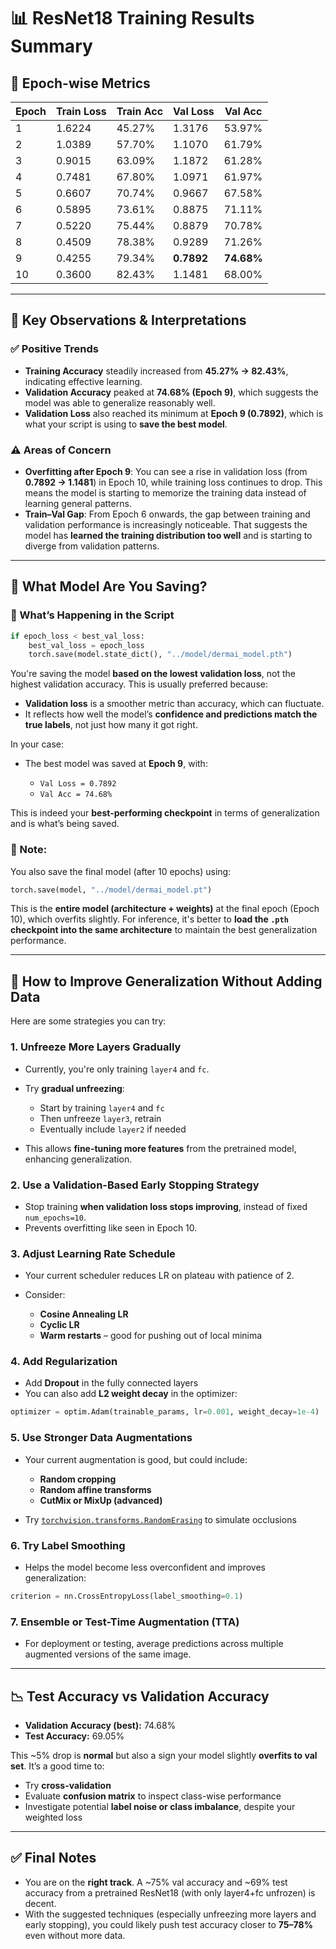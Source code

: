 
# 📊 ResNet18 Training Results Summary

## 🧾 Epoch-wise Metrics

| Epoch | Train Loss | Train Acc | Val Loss   | Val Acc    |
| ----- | ---------- | --------- | ---------- | ---------- |
| 1     | 1.6224     | 45.27%    | 1.3176     | 53.97%     |
| 2     | 1.0389     | 57.70%    | 1.1070     | 61.79%     |
| 3     | 0.9015     | 63.09%    | 1.1872     | 61.28%     |
| 4     | 0.7481     | 67.80%    | 1.0971     | 61.97%     |
| 5     | 0.6607     | 70.74%    | 0.9667     | 67.58%     |
| 6     | 0.5895     | 73.61%    | 0.8875     | 71.11%     |
| 7     | 0.5220     | 75.44%    | 0.8879     | 70.78%     |
| 8     | 0.4509     | 78.38%    | 0.9289     | 71.26%     |
| 9     | 0.4255     | 79.34%    | **0.7892** | **74.68%** |
| 10    | 0.3600     | 82.43%    | 1.1481     | 68.00%     |

---

## 📌 Key Observations & Interpretations

### ✅ **Positive Trends**

* **Training Accuracy** steadily increased from **45.27% → 82.43%**, indicating effective learning.
* **Validation Accuracy** peaked at **74.68% (Epoch 9)**, which suggests the model was able to generalize reasonably well.
* **Validation Loss** also reached its minimum at **Epoch 9 (0.7892)**, which is what your script is using to **save the best model**.

### ⚠️ **Areas of Concern**

* **Overfitting after Epoch 9**: You can see a rise in validation loss (from **0.7892 → 1.1481**) in Epoch 10, while training loss continues to drop. This means the model is starting to memorize the training data instead of learning general patterns.
* **Train–Val Gap**: From Epoch 6 onwards, the gap between training and validation performance is increasingly noticeable. That suggests the model has **learned the training distribution too well** and is starting to diverge from validation patterns.

---

## 💾 What Model Are You Saving?

### 🧠 What’s Happening in the Script

```python
if epoch_loss < best_val_loss:
    best_val_loss = epoch_loss
    torch.save(model.state_dict(), "../model/dermai_model.pth")
```

You're saving the model **based on the lowest validation loss**, not the highest validation accuracy. This is usually preferred because:

* **Validation loss** is a smoother metric than accuracy, which can fluctuate.
* It reflects how well the model’s **confidence and predictions match the true labels**, not just how many it got right.

In your case:

* The best model was saved at **Epoch 9**, with:

  * `Val Loss = 0.7892`
  * `Val Acc = 74.68%`

This is indeed your **best-performing checkpoint** in terms of generalization and is what’s being saved.

### 📌 Note:

You also save the final model (after 10 epochs) using:

```python
torch.save(model, "../model/dermai_model.pt")
```

This is the **entire model (architecture + weights)** at the final epoch (Epoch 10), which overfits slightly. For inference, it's better to **load the `.pth` checkpoint into the same architecture** to maintain the best generalization performance.

---

## 🚀 How to Improve Generalization Without Adding Data

Here are some strategies you can try:

### 1. **Unfreeze More Layers Gradually**

* Currently, you're only training `layer4` and `fc`.
* Try **gradual unfreezing**:

  * Start by training `layer4` and `fc`
  * Then unfreeze `layer3`, retrain
  * Eventually include `layer2` if needed
* This allows **fine-tuning more features** from the pretrained model, enhancing generalization.

### 2. **Use a Validation-Based Early Stopping Strategy**

* Stop training **when validation loss stops improving**, instead of fixed `num_epochs=10`.
* Prevents overfitting like seen in Epoch 10.

### 3. **Adjust Learning Rate Schedule**

* Your current scheduler reduces LR on plateau with patience of 2.
* Consider:

  * **Cosine Annealing LR**
  * **Cyclic LR**
  * **Warm restarts** – good for pushing out of local minima

### 4. **Add Regularization**

* Add **Dropout** in the fully connected layers
* You can also add **L2 weight decay** in the optimizer:

```python
optimizer = optim.Adam(trainable_params, lr=0.001, weight_decay=1e-4)
```

### 5. **Use Stronger Data Augmentations**

* Your current augmentation is good, but could include:

  * **Random cropping**
  * **Random affine transforms**
  * **CutMix or MixUp (advanced)**
* Try [`torchvision.transforms.RandomErasing`](https://pytorch.org/vision/stable/transforms.html#torchvision.transforms.RandomErasing) to simulate occlusions

### 6. **Try Label Smoothing**

* Helps the model become less overconfident and improves generalization:

```python
criterion = nn.CrossEntropyLoss(label_smoothing=0.1)
```

### 7. **Ensemble or Test-Time Augmentation (TTA)**

* For deployment or testing, average predictions across multiple augmented versions of the same image.

---

## 📉 Test Accuracy vs Validation Accuracy

* **Validation Accuracy (best):** 74.68%
* **Test Accuracy:** 69.05%

This \~5% drop is **normal** but also a sign your model slightly **overfits to val set**. It’s a good time to:

* Try **cross-validation**
* Evaluate **confusion matrix** to inspect class-wise performance
* Investigate potential **label noise or class imbalance**, despite your weighted loss

---

## ✅ Final Notes

* You are on the **right track**. A \~75% val accuracy and \~69% test accuracy from a pretrained ResNet18 (with only layer4+fc unfrozen) is decent.
* With the suggested techniques (especially unfreezing more layers and early stopping), you could likely push test accuracy closer to **75–78%** even without more data.
